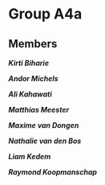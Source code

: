 <h1 style:"color:red">Group A4a</h1>
<h2>Members</h2>
<p><b><I>Kirti Biharie</b></i></p>
<p><b><i>Andor Michels</b></i></p>
<p><b><i>Ali Kahawati</b></i></p>
<p><b><i>Matthias Meester</b></i></p>
<p><b><i>Maxime van Dongen</b></i></p>
<p><b><i>Nathalie van den Bos</b></i></p>
<p><b><i>Liam Kedem</b></i></p>
<p><b><i>Raymond Koopmanschap</b></i></p>
